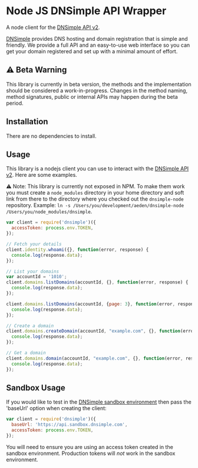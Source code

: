 # Node JS DNSimple API Wrapper

A node client for the [DNSimple API v2](https://developer.dnsimple.com/v2/).

[DNSimple](https://dnsimple.com/) provides DNS hosting and domain registration that is simple and friendly.
We provide a full API and an easy-to-use web interface so you can get your domain registered and set up with a minimal amount of effort.


## :warning: Beta Warning

This library is currently in beta version, the methods and the implementation should be considered a work-in-progress. Changes in the method naming, method signatures, public or internal APIs may happen during the beta period.

## Installation

There are no dependencies to install.

## Usage

This library is a nodejs client you can use to interact with the [DNSimple API v2](https://developer.dnsimple.com/v2/). Here are some examples.

:warning: Note: This library is currently not exposed in NPM. To make them work you must create a `node_modules` directory in your home directory and soft link from there to the directory where you checked out the `dnsimple-node` repository. Example: `ln -s /Users/you/development/aeden/dnsimple-node /Users/you/node_modules/dnsimple`.

```javascript
var client = require('dnsimple')({
  accessToken: process.env.TOKEN,
});

// Fetch your details
client.identity.whoami({}, function(error, response) {
  console.log(response.data);
});

// List your domains
var accountId = '1010';
client.domains.listDomains(accountId, {}, function(error, response) {
  console.log(response.data);
});

client.domains.listDomains(accountId, {page: 3}, function(error, response) {
  console.log(response.data);
});

// Create a domain
client.domains.createDomain(accountId, "example.com", {}, function(error, response) {
  console.log(response.data);
});

// Get a domain
client.domains.domain(accountId, "example.com", {}, function(error, response) {
  console.log(response.data);
});
```

## Sandbox Usage

If you would like to test in the [DNSimple sandbox environment](https://developer.dnsimple.com/sandbox/) then pass the 'baseUrl' option when creating the client:

```javascript
var client = require('dnsimple')({
  baseUrl: 'https://api.sandbox.dnsimple.com',
  accessToken: process.env.TOKEN,
});
```

You will need to ensure you are using an access token created in the sandbox environment. Production tokens will *not* work in the sandbox environment.

